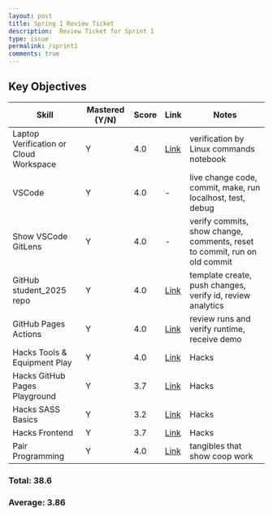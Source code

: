 ```yaml
---
layout: post
title: Spring 1 Review Ticket
description:  Review Ticket for Sprint 1
type: issue
permalink: /sprint1
comments: true
---
```


## Key Objectives

| Skill | Mastered (Y/N) | Score | Link | Notes |
| -- | -- | -- | -- | -- |
| Laptop Verification or Cloud Workspace | Y | 4.0 | [Link]({{site.baseurl}}/devops/tools/verify) | verification by Linux commands notebook |
| VSCode | Y | 4.0 | - | live change code, commit, make, run localhost, test, debug |
| Show VSCode GitLens | Y | 4.0 | - | verify commits, show change, comments, reset to commit, run on old commit |
| GitHub student_2025 repo | Y | 4.0 | [Link](https://github.com/dino596/arthur_2025) | template create, push changes, verify id, review analytics |
| GitHub Pages Actions | Y | 4.0 | [Link](https://github.com/dino596/arthur_2025/actions) | review runs and verify runtime, receive demo |
| Hacks Tools & Equipment Play | Y | 4.0 | [Link]({{site.baseurl}}/2024/08/22/sprint1_hacks_IPYNB_2_.html) | Hacks |
| Hacks GitHub Pages Playground | Y | 3.7 | [Link]({{site.baseurl}}/github/pages/hacks) | Hacks |
| Hacks SASS Basics | Y | 3.2 | [Link]({{site.baseurl}}/sass_basics/play) | Hacks |
| Hacks Frontend | Y | 3.7 | [Link]({{site.baseurl}}/frontend/basics/playground) | Hacks |
| Pair Programming | Y | 4.0 | [Link](https://leetcode.com/problems/insert-greatest-common-divisors-in-linked-list/?envType=daily-question&envId=2024-09-10) | tangibles that show coop work |

### Total: 38.6 <br>
### Average: 3.86